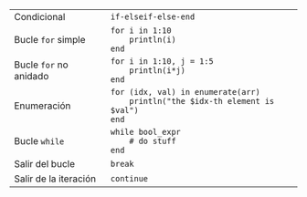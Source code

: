 |                           |                                                          |
| ------------------------- | -------------------------------------------------------- |
| Condicional               | `if-elseif-else-end`                                     |
| Bucle `for` simple        | `for i in 1:10`<br>`    println(i)`<br>`end`             |
| Bucle `for` no anidado    | `for i in 1:10, j = 1:5`<br>`    println(i*j)`<br>`end`  |
| Enumeración               | `for (idx, val) in enumerate(arr)`<br>`    println("the $idx-th element is $val")`<br>`end` |
| Bucle `while`             | `while bool_expr`<br>`    # do stuff`<br>`end`           |
| Salir del bucle           | `break`                                                  |
| Salir de la iteración     | `continue`                                               |
